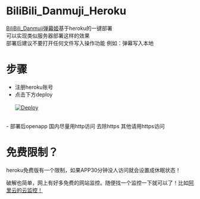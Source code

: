 # BiliBili_Danmuji_Heroku
[BiliBili_Danmuji弹幕姬](https://github.com/BanqiJane/Bilibili_Danmuji "BiliBili_Danmuji弹幕姬")基于heroku的一键部署<br/>
可以实现类似服务器部署这样的效果<br/>
部署后建议不要打开任何文件写入操作功能 例如：弹幕写入本地 
# 步骤
- 注册heroku账号
- 点击下方deploy<br/><br/>
[![Deploy](https://www.herokucdn.com/deploy/button.png)](https://dashboard.heroku.com/new?template=https%3A%2F%2Fgithub.com%2FBanqiJane%2FBiliBili_Danmuji_Heroku)

<br/>
- 部署后openapp 国内尽量用http访问 去除https 其他请用https访问
<br/>

# 免费限制？

heroku免费版有一个限制，如果APP30分钟没人访问就会设置成休眠状态！

破解也简单，网上有好多免费的网站监控。随便找一个监控一下就可以了！比如[阿里云的云监控！](https://www.aliyun.com/product/jiankong)
